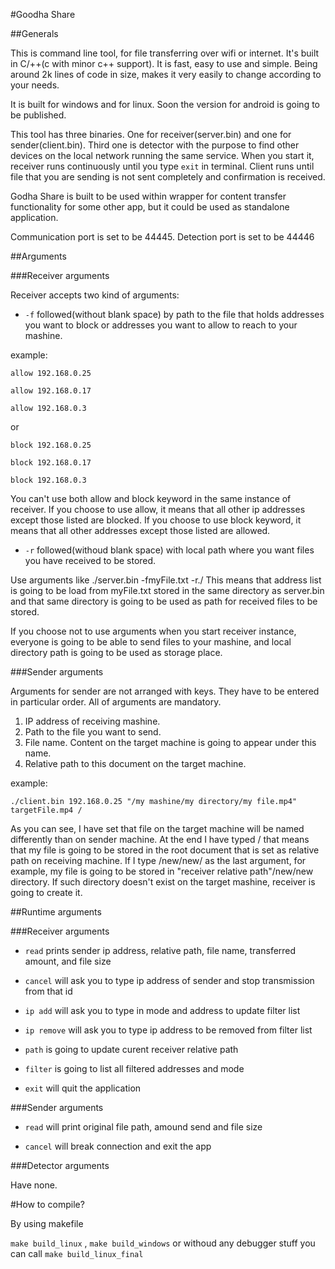 #Goodha Share

##Generals

This is command line tool, for file transferring over wifi or internet. It's built in C/++(c with minor c++ support). It is fast, easy to use and simple. Being around 2k lines of code in size, makes it very easily to change according to your needs.

It is built for windows and for linux. Soon the version for android is going to be published.

This tool has three binaries. One for receiver(server.bin) and one for sender(client.bin). Third one is detector with the purpose to find other devices on the local network running the same service. When you start it, receiver runs continuously until you type `exit` in terminal. Client runs until file that you are sending is not sent completely and confirmation is received.

Godha Share is built to be used within wrapper for content transfer functionality for some other app, but it could be used as standalone application.

Communication port is set to be 44445.
Detection port is set to be 44446

##Arguments

###Receiver arguments

Receiver accepts two kind of arguments:
    
+ `-f` followed(without blank space) by path to the file that holds addresses you want to block or addresses you want to allow to reach to your mashine.
        
example:
            
`allow 192.168.0.25`

`allow 192.168.0.17`

`allow 192.168.0.3`
            
or
            

`block 192.168.0.25`

`block 192.168.0.17`

`block 192.168.0.3`

You can't use both allow and block keyword in the same instance of receiver. If you choose to use allow, it means that all other ip addresses except those listed are blocked. If you choose to use block keyword, it means that all other addresses except those listed are allowed.

+ `-r` followed(withoud blank space) with local path where you want files you have received to be stored.

Use arguments like ./server.bin -fmyFile.txt -r./ This means that address list is going to be load from myFile.txt stored in the same directory as server.bin and that same directory is going to be used as path for received files to be stored.

If you choose not to use arguments when you start receiver instance, everyone is going to be able to send files to your mashine, and local directory path is going to be used as storage place.

###Sender arguments

Arguments for sender are not arranged with keys. They have to be entered in particular order. All of arguments are mandatory.

1. IP address of receiving mashine.
2. Path to the file you want to send.
3. File name. Content on the target machine is going to appear under this name.
4. Relative path to this document on the target machine.

example:

`./client.bin 192.168.0.25 "/my mashine/my directory/my file.mp4" targetFile.mp4 /`

As you can see, I have set that file on the target machine will be named differently than on sender machine. At the end I have typed / that means that my file is going to be stored in the root document that is set as relative path on receiving machine. If I type /new/new/ as the last argument, for example, my file is going to be stored in "receiver relative path"/new/new directory. If such directory doesn't exist on the target mashine, receiver is going to create it.

##Runtime arguments

###Receiver arguments

+ `read` prints sender ip address, relative path, file name, transferred amount, and file size

+ `cancel` will ask you to type ip address of sender and stop transmission from that id

+ `ip add` will ask you to type in mode and address to update filter list

+ `ip remove` will ask you to type ip address to be removed from filter list

+ `path` is going to update curent receiver relative path

+ `filter` is going to list all filtered addresses and mode

+ `exit` will quit the application

###Sender arguments

+ `read` will print original file path, amound send and file size

+ `cancel` will break connection and exit the app

###Detector arguments

Have none.

#How to compile?

By using makefile

`make build_linux` , `make build_windows` or withoud any debugger stuff you can call
`make build_linux_final`